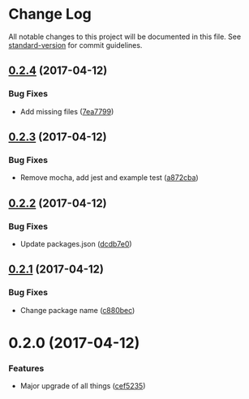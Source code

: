 # Change Log

All notable changes to this project will be documented in this file. See [standard-version](https://github.com/conventional-changelog/standard-version) for commit guidelines.

<a name="0.2.4"></a>
## [0.2.4](https://github.com/lonelyplanet/react-universal-starter/compare/v0.2.3...v0.2.4) (2017-04-12)


### Bug Fixes

* Add missing files ([7ea7799](https://github.com/lonelyplanet/react-universal-starter/commit/7ea7799))



<a name="0.2.3"></a>
## [0.2.3](https://github.com/lonelyplanet/react-universal-starter/compare/v0.2.2...v0.2.3) (2017-04-12)


### Bug Fixes

* Remove mocha, add jest and example test ([a872cba](https://github.com/lonelyplanet/react-universal-starter/commit/a872cba))



<a name="0.2.2"></a>
## [0.2.2](https://github.com/lonelyplanet/react-universal-starter/compare/v0.2.1...v0.2.2) (2017-04-12)


### Bug Fixes

* Update packages.json ([dcdb7e0](https://github.com/lonelyplanet/react-universal-starter/commit/dcdb7e0))



<a name="0.2.1"></a>
## [0.2.1](https://github.com/lonelyplanet/react-universal-starter/compare/v0.2.0...v0.2.1) (2017-04-12)


### Bug Fixes

* Change package name ([c880bec](https://github.com/lonelyplanet/react-universal-starter/commit/c880bec))



<a name="0.2.0"></a>
# 0.2.0 (2017-04-12)


### Features

* Major upgrade of all things ([cef5235](https://github.com/lonelyplanet/react-universal-starter/commit/cef5235))
